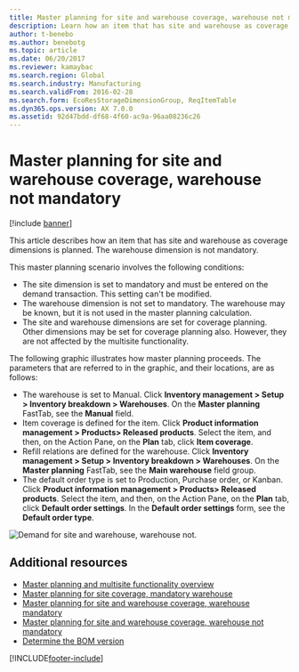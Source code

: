 ```yaml
---
title: Master planning for site and warehouse coverage, warehouse not mandatory
description: Learn how an item that has site and warehouse as coverage dimensions is planned. The warehouse dimension is not mandatory.
author: t-benebo
ms.author: benebotg
ms.topic: article
ms.date: 06/20/2017
ms.reviewer: kamaybac
ms.search.region: Global
ms.search.industry: Manufacturing
ms.search.validFrom: 2016-02-28
ms.search.form: EcoResStorageDimensionGroup, ReqItemTable
ms.dyn365.ops.version: AX 7.0.0
ms.assetid: 92d47bdd-df68-4f60-ac9a-96aa08236c26
---
```


# Master planning for site and warehouse coverage, warehouse not mandatory

[!include [banner](../includes/banner.md)]

This article describes how an item that has site and warehouse as coverage dimensions is planned. The warehouse dimension is not mandatory.

This master planning scenario involves the following conditions:

-   The site dimension is set to mandatory and must be entered on the demand transaction. This setting can't be modified.
-   The warehouse dimension is not set to mandatory. The warehouse may be known, but it is not used in the master planning calculation.
-   The site and warehouse dimensions are set for coverage planning. Other dimensions may be set for coverage planning also. However, they are not affected by the multisite functionality.

The following graphic illustrates how master planning proceeds. The parameters that are referred to in the graphic, and their locations, are as follows:
-   The warehouse is set to Manual. Click **Inventory management &gt; Setup &gt; Inventory breakdown &gt; Warehouses**. On the **Master planning** FastTab, see the **Manual** field.
-   Item coverage is defined for the item. Click **Product information management &gt; Products&gt; Released products**. Select the item, and then, on the Action Pane, on the **Plan** tab, click **Item coverage**.
-   Refill relations are defined for the warehouse. Click **Inventory management &gt; Setup &gt; Inventory breakdown &gt; Warehouses**. On the **Master planning** FastTab, see the **Main warehouse** field group.
-   The default order type is set to Production, Purchase order, or Kanban. Click **Product information management &gt; Products&gt; Released products**. Select the item, and then, on the Action Pane, on the **Plan** tab, click **Default order settings**. In the **Default order settings** form, see the **Default order type**.

![Demand for site and warehouse, warehouse not.](./media/multisitedemandexplosionscenarioforsiteandwarehousecoveragewarehousenotmandatory.jpg)



## Additional resources

- [Master planning and multisite functionality overview](master-plan-multisite-functionality.md)
- [Master planning for site coverage, mandatory warehouse](master-plan-site-warehouse-coverage-warehouse-mandatory.md)
- [Master planning for site and warehouse coverage, warehouse mandatory](master-plan-site-coverage-warehouse-mandatory.md)
- [Master planning for site and warehouse coverage, warehouse not mandatory](master-plan-site-coverage-warehouse-not-mandatory.md)
- [Determine the BOM version](master-plan-bom-version-determined.md)





[!INCLUDE[footer-include](../../includes/footer-banner.md)]